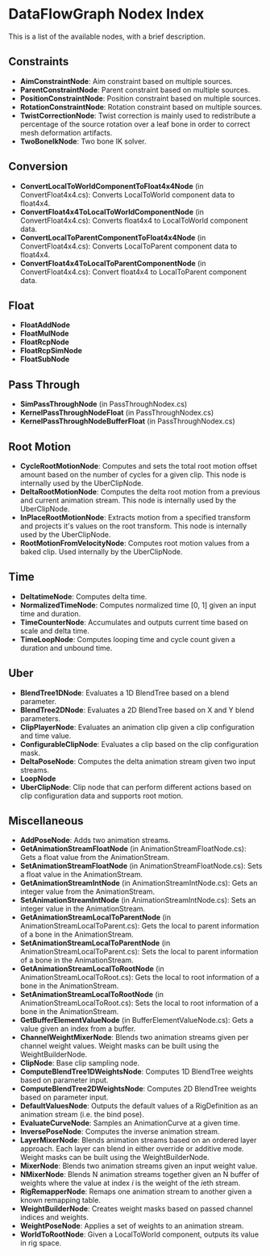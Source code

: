# DataFlowGraph Nodex Index

This is a list of the available nodes, with a brief description.

## Constraints

- **AimConstraintNode**: Aim constraint based on multiple sources.
- **ParentConstraintNode**: Parent constraint based on multiple sources.
- **PositionConstraintNode**: Position constraint based on multiple sources.
- **RotationConstraintNode**: Rotation constraint based on multiple sources.
- **TwistCorrectionNode**: Twist correction is mainly used to redistribute a percentage of the source rotation over a leaf bone in order to correct mesh deformation artifacts.
- **TwoBoneIkNode**: Two bone IK solver.

## Conversion

- **ConvertLocalToWorldComponentToFloat4x4Node** (in ConvertFloat4x4.cs): Converts LocalToWorld component data to float4x4.
- **ConvertFloat4x4ToLocalToWorldComponentNode** (in ConvertFloat4x4.cs): Converts float4x4 to LocalToWorld component data.
- **ConvertLocalToParentComponentToFloat4x4Node** (in ConvertFloat4x4.cs): Converts LocalToParent component data to float4x4.
- **ConvertFloat4x4ToLocalToParentComponentNode** (in ConvertFloat4x4.cs): Convert float4x4 to LocalToParent component data.

## Float

- **FloatAddNode**
- **FloatMulNode**
- **FloatRcpNode**
- **FloatRcpSimNode**
- **FloatSubNode**

## Pass Through

- **SimPassThroughNode** (in PassThroughNodex.cs)
- **KernelPassThroughNodeFloat** (in PassThroughNodex.cs)
- **KernelPassThroughNodeBufferFloat** (in PassThroughNodex.cs)

## Root Motion

- **CycleRootMotionNode**: Computes and sets the total root motion offset amount based on the number of cycles for a given clip. This node is internally used by the UberClipNode.
- **DeltaRootMotionNode**: Computes the delta root motion from a previous and current animation stream. This node is internally used by the UberClipNode.
- **InPlaceRootMotionNode**: Extracts motion from a specified transform and projects it's values on the root transform. This node is internally used by the UberClipNode.
- **RootMotionFromVelocityNode**: Computes root motion values from a baked clip. Used internally by the UberClipNode.

## Time

- **DeltatimeNode**: Computes delta time.
- **NormalizedTimeNode**: Computes normalized time [0, 1] given an input time and duration.
- **TimeCounterNode**: Accumulates and outputs current time based on scale and delta time.
- **TimeLoopNode**: Computes looping time and cycle count given a duration and unbound time.

## Uber

- **BlendTree1DNode**: Evaluates a 1D BlendTree based on a blend parameter.
- **BlendTree2DNode**: Evaluates a 2D BlendTree based on X and Y blend parameters.
- **ClipPlayerNode**: Evaluates an animation clip given a clip configuration and time value.
- **ConfigurableClipNode**: Evaluates a clip based on the clip configuration mask.
- **DeltaPoseNode**: Computes the delta animation stream given two input streams.
- **LoopNode**
- **UberClipNode**: Clip node that can perform different actions based on clip configuration data and supports root motion.

## Miscellaneous

- **AddPoseNode**: Adds two animation streams.
- **GetAnimationStreamFloatNode** (in AnimationStreamFloatNode.cs): Gets a float value from the AnimationStream.
- **SetAnimationStreamFloatNode** (in AnimationStreamFloatNode.cs): Sets a float value in the AnimationStream.
- **GetAnimationStreamIntNode** (in AnimationStreamIntNode.cs): Gets an integer value from the AnimationStream.
- **SetAnimationStreamIntNode** (in AnimationStreamIntNode.cs): Sets an integer value in the AnimationStream.
- **GetAnimationStreamLocalToParentNode** (in AnimationStreamLocalToParent.cs): Gets the local to parent information of a bone in the AnimationStream.
- **SetAnimationStreamLocalToParentNode** (in AnimationStreamLocalToParent.cs): Sets the local to parent information of a bone in the AnimationStream.
- **GetAnimationStreamLocalToRootNode** (in AnimationStreamLocalToRoot.cs): Gets the local to root information of a bone in the AnimationStream.
- **SetAnimationStreamLocalToRootNode** (in AnimationStreamLocalToRoot.cs): Sets the local to root information of a bone in the AnimationStream.
- **GetBufferElementValueNode** (in BufferElementValueNode.cs): Gets a value given an index from a buffer.
- **ChannelWeightMixerNode**: Blends two animation streams given per channel weight values. Weight masks can be built using the WeightBuilderNode.
- **ClipNode**: Base clip sampling node.
- **ComputeBlendTree1DWeightsNode**: Computes 1D BlendTree weights based on parameter input.
- **ComputeBlendTree2DWeightsNode**: Computes 2D BlendTree weights based on parameter input.
- **DefaultValuesNode**: Outputs the default values of a RigDefinition as an animation stream (i.e. the bind pose).
- **EvaluateCurveNode**: Samples an AnimationCurve at a given time.
- **InversePoseNode**: Computes the inverse animation stream.
- **LayerMixerNode**: Blends animation streams based on an ordered layer approach. Each layer can blend in either override or additive mode. Weight masks can be built using the WeightBuilderNode.
- **MixerNode**: Blends two animation streams given an input weight value.
- **NMixerNode**: Blends N animation streams together given an N buffer of weights where the value at index *i* is the weight of the *i*eth stream.
- **RigRemapperNode**: Remaps one animation stream to another given a known remapping table.
- **WeightBuilderNode**: Creates weight masks based on passed channel indices and weights.
- **WeightPoseNode**: Applies a set of weights to an animation stream.
- **WorldToRootNode**: Given a LocalToWorld component, outputs its value in rig space.
